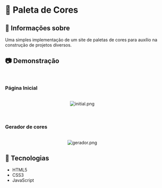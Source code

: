 # 🎨 Paleta de Cores 

## 📝 Informações sobre
Uma simples implementação de um site de paletas de cores para auxílio na construção de projetos diversos.

## 📷 Demonstração
<br>

 ### Página Inicial
 
 <br>
<div align="center">
  <img src="https://tinypic.host/images/2023/05/24/initial.png" alt="initial.png" border="0">
</div>
<br>
<br>

 ### Gerador de cores 
 
 <br>
<div align="center">
  <img src="https://tinypic.host/images/2023/05/24/gerador.png" alt="gerador.png" border="0">
</div>

## 🔧 Tecnologias

* HTML5
* CSS3
* JavaScript
